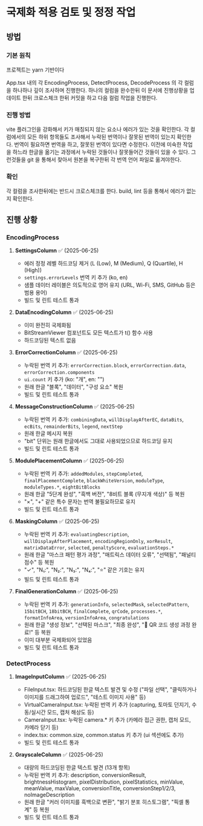 # 국제화 적용 검토 및 정정 작업

## 방법

### 기본 원칙

프로젝트는 yarn 기반이다

App.tsx 내의 각 EncodingProcess, DetectProcess, DecodeProcess
의 각 컬럼을 하나하나 깊이 조사하며 진행한다. 하나의 컬럼을 완수한뒤 이 문서에 진행상황을 업데이트 한뒤 크로스체크 한뒤 커밋을 하고 다음 컬럼 작업을 진행한다.

### 진행 방법

vite 플러그인을 강화해서 키가 매칭되지 않는 요소나 에러가 있는 것을 확인한다.
각 컬럼에서의 모든 하위 항목들도 조사해서 누락된 번역이나 잘못된 번역이 있는지 확인한다.
번역이 필요하면 번역을 하고, 잘못된 번역이 있다면 수정한다.
이전에 미숙한 작업을 하느라 한글을 옮기는 과정에서 누락된 것들이나 잘못들어간 것들이 있을 수 있다. 그런것들을 git 을 통해서 찾아서 원본을 복구한뒤 각 번역 언어 파일로 옮겨야한다.

### 확인

각 컬럼을 조사한뒤에는 반드시 크로스체크를 한다.
build, lint 등을 통해서 에러가 없는지 확인한다.

## 진행 상황

### EncodingProcess

1. **SettingsColumn** ✅ (2025-06-25)
   - 에러 정정 레벨 하드코딩 제거 (L (Low), M (Medium), Q (Quartile), H (High))
   - `settings.errorLevels` 번역 키 추가 (ko, en)
   - 샘플 데이터 레이블은 의도적으로 영어 유지 (URL, Wi-Fi, SMS, GitHub 등은 범용 용어)
   - 빌드 및 린트 테스트 통과

2. **DataEncodingColumn** ✅ (2025-06-25)
   - 이미 완전히 국제화됨
   - BitStreamViewer 컴포넌트도 모든 텍스트가 t() 함수 사용
   - 하드코딩된 텍스트 없음

3. **ErrorCorrectionColumn** ✅ (2025-06-25)
   - 누락된 번역 키 추가: `errorCorrection.block`, `errorCorrection.data`, `errorCorrection.components`
   - `ui.count` 키 추가 (ko: "개", en: "")
   - 원래 한글 "블록", "데이터", "구성 요소" 복원
   - 빌드 및 린트 테스트 통과

4. **MessageConstructionColumn** ✅ (2025-06-25)
   - 누락된 번역 키 추가: `combiningData`, `willDisplayAfterEC`, `dataBits`, `ecBits`, `remainderBits`, `legend`, `nextStep`
   - 원래 한글 메시지 복원
   - "bit" 단위는 원래 한글에서도 그대로 사용되었으므로 하드코딩 유지
   - 빌드 및 린트 테스트 통과

5. **ModulePlacementColumn** ✅ (2025-06-25)
   - 누락된 번역 키 추가: `addedModules`, `stepCompleted`, `finalPlacementComplete`, `blackWhiteVersion`, `moduleType`, `moduleTypes.*`, `eightBitBlocks`
   - 원래 한글 "5단계 완성", "흑백 버전", "8비트 블록 (무지개 색상)" 등 복원
   - "×", "+" 같은 특수 문자는 번역 불필요하므로 유지
   - 빌드 및 린트 테스트 통과

6. **MaskingColumn** ✅ (2025-06-25)
   - 누락된 번역 키 추가: `evaluatingDescription`, `willDisplayAfterPlacement`, `encodingRegionOnly`, `xorResult`, `matrixDataError`, `selected`, `penaltyScore`, `evaluationSteps.*`
   - 원래 한글 "마스크 패턴 평가 과정", "매트릭스 데이터 오류", "선택됨", "패널티 점수" 등 복원
   - "✓", "N₁:", "N₂:", "N₃:", "N₄:", "⭐" 같은 기호는 유지
   - 빌드 및 린트 테스트 통과

7. **FinalGenerationColumn** ✅ (2025-06-25)
   - 누락된 번역 키 추가: `generationInfo`, `selectedMask`, `selectedPattern`, `15bitBCH`, `18bitBCH`, `finalComplete`, `qrCode`, `processes.*`, `formatInfoArea`, `versionInfoArea`, `congratulations`
   - 원래 한글 "생성 정보", "선택된 마스크", "최종 완성", "🎉 QR 코드 생성 과정 완료!" 등 복원
   - 이미 대부분 국제화되어 있었음
   - 빌드 및 린트 테스트 통과

### DetectProcess

1. **ImageInputColumn** ✅ (2025-06-25)
   - FileInput.tsx: 하드코딩된 한글 텍스트 발견 및 수정 ("파일 선택", "클릭하거나 이미지를 드래그하여 업로드", "테스트 이미지 사용" 등)
   - VirtualCameraInput.tsx: 누락된 번역 키 추가 (capturing, 토마토 던지기, 수동/실시간 모드, 캡처 해상도 등)
   - CameraInput.tsx: 누락된 camera.* 키 추가 (카메라 접근 권한, 캡처 모드, 카메라 닫기 등)
   - index.tsx: common.size, common.status 키 추가 (ui 섹션에도 추가)
   - 빌드 및 린트 테스트 통과

2. **GrayscaleColumn** ✅ (2025-06-25)
   - 대량의 하드코딩된 한글 텍스트 발견 (13개 항목)
   - 누락된 번역 키 추가: description, conversionResult, brightnessHistogram, pixelDistribution, pixelStatistics, minValue, meanValue, maxValue, conversionTitle, conversionStep1/2/3, noImageDescription
   - 원래 한글 "커러 이미지를 흑백으로 변환", "밝기 분포 히스토그램", "픽셀 통계" 등 복원
   - 빌드 및 린트 테스트 통과
